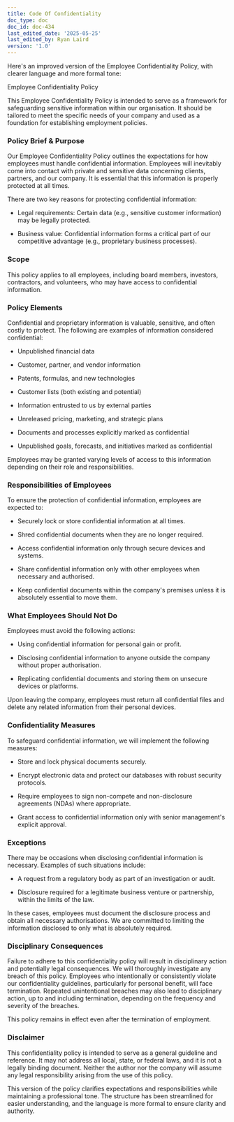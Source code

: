 ```yaml
---
title: Code Of Confidentiality
doc_type: doc
doc_id: doc-434
last_edited_date: '2025-05-25'
last_edited_by: Ryan Laird
version: '1.0'
---
```


Here's an improved version of the Employee Confidentiality Policy, with clearer language and more formal tone:

<!-- Unsupported block type: divider -->

Employee Confidentiality Policy

This Employee Confidentiality Policy is intended to serve as a framework for safeguarding sensitive information within our organisation. It should be tailored to meet the specific needs of your company and used as a foundation for establishing employment policies.

### Policy Brief & Purpose

Our Employee Confidentiality Policy outlines the expectations for how employees must handle confidential information. Employees will inevitably come into contact with private and sensitive data concerning clients, partners, and our company. It is essential that this information is properly protected at all times.

There are two key reasons for protecting confidential information:

- Legal requirements: Certain data (e.g., sensitive customer information) may be legally protected.

- Business value: Confidential information forms a critical part of our competitive advantage (e.g., proprietary business processes).

### Scope

This policy applies to all employees, including board members, investors, contractors, and volunteers, who may have access to confidential information.

### Policy Elements

Confidential and proprietary information is valuable, sensitive, and often costly to protect. The following are examples of information considered confidential:

- Unpublished financial data

- Customer, partner, and vendor information

- Patents, formulas, and new technologies

- Customer lists (both existing and potential)

- Information entrusted to us by external parties

- Unreleased pricing, marketing, and strategic plans

- Documents and processes explicitly marked as confidential

- Unpublished goals, forecasts, and initiatives marked as confidential

Employees may be granted varying levels of access to this information depending on their role and responsibilities.

### Responsibilities of Employees

To ensure the protection of confidential information, employees are expected to:

- Securely lock or store confidential information at all times.

- Shred confidential documents when they are no longer required.

- Access confidential information only through secure devices and systems.

- Share confidential information only with other employees when necessary and authorised.

- Keep confidential documents within the company's premises unless it is absolutely essential to move them.

### What Employees Should Not Do

Employees must avoid the following actions:

- Using confidential information for personal gain or profit.

- Disclosing confidential information to anyone outside the company without proper authorisation.

- Replicating confidential documents and storing them on unsecure devices or platforms.

Upon leaving the company, employees must return all confidential files and delete any related information from their personal devices.

### Confidentiality Measures

To safeguard confidential information, we will implement the following measures:

- Store and lock physical documents securely.

- Encrypt electronic data and protect our databases with robust security protocols.

- Require employees to sign non-compete and non-disclosure agreements (NDAs) where appropriate.

- Grant access to confidential information only with senior management's explicit approval.

### Exceptions

There may be occasions when disclosing confidential information is necessary. Examples of such situations include:

- A request from a regulatory body as part of an investigation or audit.

- Disclosure required for a legitimate business venture or partnership, within the limits of the law.

In these cases, employees must document the disclosure process and obtain all necessary authorisations. We are committed to limiting the information disclosed to only what is absolutely required.

### Disciplinary Consequences

Failure to adhere to this confidentiality policy will result in disciplinary action and potentially legal consequences. We will thoroughly investigate any breach of this policy. Employees who intentionally or consistently violate our confidentiality guidelines, particularly for personal benefit, will face termination. Repeated unintentional breaches may also lead to disciplinary action, up to and including termination, depending on the frequency and severity of the breaches.

This policy remains in effect even after the termination of employment.

### Disclaimer

This confidentiality policy is intended to serve as a general guideline and reference. It may not address all local, state, or federal laws, and it is not a legally binding document. Neither the author nor the company will assume any legal responsibility arising from the use of this policy.

<!-- Unsupported block type: divider -->

This version of the policy clarifies expectations and responsibilities while maintaining a professional tone. The structure has been streamlined for easier understanding, and the language is more formal to ensure clarity and authority.



<!-- Unsupported block type: embed -->
